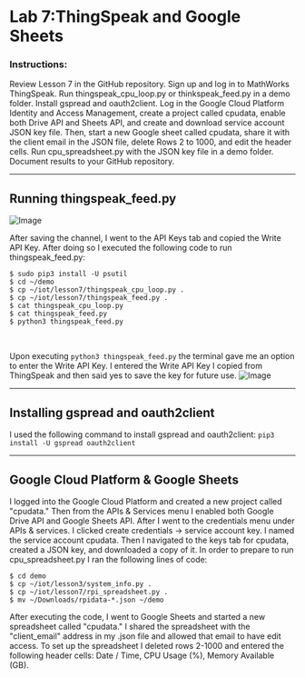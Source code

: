 # Lab 7:ThingSpeak and Google Sheets 
### Instructions: 
Review Lesson 7 in the GitHub repository. Sign up and log in to MathWorks ThingSpeak. Run thingspeak_cpu_loop.py or thinkspeak_feed.py in a demo folder. Install gspread and oauth2client. Log in the Google Cloud Platform Identity and Access Management, create a project called cpudata, enable both Drive API and Sheets API, and create and download service account JSON key file. Then, start a new Google sheet called cpudata, share it with the client email in the JSON file, delete Rows 2 to 1000, and edit the header cells. Run cpu_spreadsheet.py with the JSON key file in a demo folder. Document results to your GitHub repository. 

--- 
## Running thingspeak_feed.py 
![Image](https://github.com/user-attachments/assets/555c16db-febb-475d-9527-2a8122e25238)

After saving the channel, I went to the API Keys tab and copied the Write API Key. After doing so I executed the following code to run thingspeak_feed.py:
```
$ sudo pip3 install -U psutil
$ cd ~/demo
$ cp ~/iot/lesson7/thingspeak_cpu_loop.py .
$ cp ~/iot/lesson7/thingspeak_feed.py .
$ cat thingspeak_cpu_loop.py
$ cat thingspeak_feed.py
$ python3 thingspeak_feed.py
```
</br>

Upon executing `python3 thingspeak_feed.py` the terminal gave me an option to enter the Write API Key.
I entered the Write API Key I copied from ThingSpeak and then said yes to save the key for future use. 
![Image](https://github.com/user-attachments/assets/b9ce95b5-8053-4df4-a470-f58abe0fbf3b)

---
## Installing gspread and oauth2client
I used the following command to install gspread and oauth2client: `pip3 install -U gspread oauth2client`

---
## Google Cloud Platform & Google Sheets
I logged into the Google Cloud Platform and created a new project called "cpudata." Then from the APIs & Services menu I enabled both Google Drive API and Google Sheets API. After I went to the credentials menu under APIs & services. I clicked create credentials -> service account key. I named the service account cpudata. Then I navigated to the keys tab for cpudata, created a JSON key, and downloaded a copy of it. In order to prepare to run cpu_spreadsheet.py I ran the following lines of code:
```
$ cd demo
$ cp ~/iot/lesson3/system_info.py .
$ cp ~/iot/lesson7/rpi_spreadsheet.py .
$ mv ~/Downloads/rpidata-*.json ~/demo 
```
After executing the code, I went to Google Sheets and started a new spreadsheet called "cpudata." 
I shared the spreadsheet with the "client_email" address in my .json file and allowed that email to have edit access. To set up the spreadsheet I deleted rows 2-1000 and entered the following header cells: Date / Time, CPU Usage (%), Memory Available (GB).

</br>
